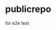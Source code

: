 # publicrepo
for e2e test












































































































































































































































































































































































































































































































































































































































































































































































































































































































































































































































































































































































































































































































































































































































































































































































































































































































































































































































































































































































































































































































































































































































































































































































































































































































































































































































































































































































































































































































































































































































































































































































































































































































































































































































































































































































































































































































































































































































































































































































































































































































































































































































































































































































































































































































































































































































































































































































































